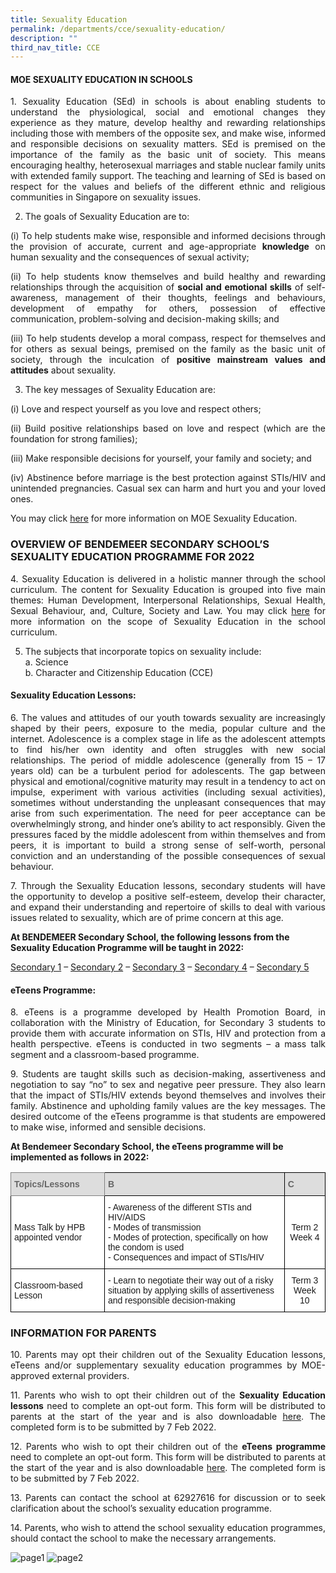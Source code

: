 ```yaml
---
title: Sexuality Education
permalink: /departments/cce/sexuality-education/
description: ""
third_nav_title: CCE
---
```

#### MOE SEXUALITY EDUCATION IN SCHOOLS

<p style="text-align:justify">1.   Sexuality Education (SEd) in schools is about enabling students to understand the physiological, social and emotional changes they experience as they mature, develop healthy and rewarding relationships including those with members of the opposite sex, and make wise, informed and responsible decisions on sexuality matters. SEd is premised on the importance of the family as the basic unit of society. This means encouraging healthy, heterosexual marriages and stable nuclear family units with extended family support. The teaching and learning of SEd is based on respect for the values and beliefs of the different ethnic and religious communities in Singapore on sexuality issues.</p>

2.   The goals of Sexuality Education are to:

<p style="text-align:justify">(i) To help students make wise, responsible and informed decisions through the provision of accurate, current and age-appropriate <b>knowledge</b> on human sexuality and the consequences of sexual activity;</p>

<p style="text-align:justify">(ii) To help students know themselves and build healthy and rewarding relationships through the acquisition of <b>social and emotional skills</b> of self-awareness, management of their thoughts, feelings and behaviours, development of empathy for others, possession of effective communication, problem-solving and decision-making skills; and</p>

<p style="text-align:justify">(iii) To help students develop a moral compass, respect for themselves and for others as sexual beings, premised on the family as the basic unit of society, through the inculcation of <b>positive mainstream values and attitudes</b> about sexuality.</p>

3.   The key messages of Sexuality Education are:

(i) Love and respect yourself as you love and respect others;
<p style="text-align:justify">(ii) Build positive relationships based on love and respect (which are the foundation for strong families);</p>
<p style="text-align:justify">(iii) Make responsible decisions for yourself, your family and society; and</p>
<p style="text-align:justify">(iv) Abstinence before marriage is the best protection against STIs/HIV and unintended pregnancies. Casual sex can harm and hurt you and your loved ones.</p>


You may click [here](https://www.moe.gov.sg/education-in-sg/our-programmes/sexuality-education) for more information on MOE Sexuality Education.

### OVERVIEW OF BENDEMEER SECONDARY SCHOOL’S SEXUALITY EDUCATION PROGRAMME FOR 2022

<!--
4.   Sexuality Education is delivered in a holistic manner through the school curriculum. The content for Sexuality Education is grouped into five main themes: Human Development, Interpersonal Relationships, Sexual Health, Sexual Behaviour, and, Culture, Society and Law. You may click [here](https://www.moe.gov.sg/education-in-sg/our-programmes/sexuality-education/scope-and-teaching-approach) for more information on the scope of Sexuality Education in the school curriculum.
-->

<p style="text-align:justify">4.   Sexuality Education is delivered in a holistic manner through the school curriculum. The content for Sexuality Education is grouped into five main themes: Human Development, Interpersonal Relationships, Sexual Health, Sexual Behaviour, and, Culture, Society and Law. You may click <a href="https://www.moe.gov.sg/education-in-sg/our-programmes/sexuality-education/scope-and-teaching-approach">here</a> for more information on the scope of Sexuality Education in the school curriculum.</p>

5.   The subjects that incorporate topics on sexuality include: <br>
	a. Science <br>
	b. Character and Citizenship Education (CCE)

#### Sexuality Education Lessons:

<p style="text-align:justify">6.   The values and attitudes of our youth towards sexuality are increasingly shaped by their peers, exposure to the media, popular culture and the internet. Adolescence is a complex stage in life as the adolescent attempts to find his/her own identity and often struggles with new social relationships. The period of middle adolescence (generally from 15 – 17 years old) can be a turbulent period for adolescents. The gap between physical and emotional/cognitive maturity may result in a tendency to act on impulse, experiment with various activities (including sexual activities), sometimes without understanding the unpleasant consequences that may arise from such experimentation. The need for peer acceptance can be overwhelmingly strong, and hinder one’s ability to act responsibly.  Given the pressures faced by the middle adolescent from within themselves and from peers, it is important to build a strong sense of self-worth, personal conviction and an understanding of the possible consequences of sexual behaviour.</p>

<p style="text-align:justify">7.   Through the Sexuality Education lessons, secondary students will have the opportunity to develop a positive self-esteem, develop their character, and expand their understanding and repertoire of skills to deal with various issues related to sexuality, which are of prime concern at this age.</p>

**At BENDEMEER Secondary School, the following lessons from the Sexuality Education Programme will be taught in 2022:**

[Secondary 1](/files/Departments/cce-sexualityedu-lesson-sec1.pdf) – [Secondary 2](/files/Departments/cce-sexualityedu-lesson-sec2.pdf) – [Secondary 3](/files/Departments/cce-sexualityedu-lesson-sec3.pdf) – [Secondary 4](/files/Departments/cce-sexualityedu-lesson-sec4.pdf) – [Secondary 5](/files/Departments/cce-sexualityedu-lesson-sec5.pdf) 


#### eTeens Programme:

<p style="text-align:justify">8.   eTeens is a programme developed by Health Promotion Board, in collaboration with the Ministry of Education, for Secondary 3 students to provide them with accurate information on STIs, HIV and protection from a health perspective. eTeens is conducted in two segments – a mass talk segment and a classroom-based programme.</p>

<p style="text-align:justify">9.   Students are taught skills such as decision-making, assertiveness and negotiation to say “no” to sex and negative peer pressure. They also learn that the impact of STIs/HIV extends beyond themselves and involves their family. Abstinence and upholding family values are the key messages. The desired outcome of the eTeens programme is that students are empowered to make wise, informed and sensible decisions.</p>

**At Bendemeer Secondary School, the eTeens programme will be implemented as follows in 2022:**

<style type="text/css">
.tg  {border-collapse:collapse;border-spacing:0;}
.tg td{border-color:black;border-style:solid;border-width:1px;font-family:Arial, sans-serif;font-size:14px;
  overflow:hidden;padding:10px 5px;word-break:normal;}
.tg th{border-color:black;border-style:solid;border-width:1px;font-family:Arial, sans-serif;font-size:14px;
  font-weight:normal;overflow:hidden;padding:10px 5px;word-break:normal;}
.tg .tg-9ab4{background-color:#DDD;border-color:inherit;color:#666;font-weight:bold;text-align:left;vertical-align:middle}
.tg .tg-f8vp{background-color:#DDD;color:#666;font-weight:bold;text-align:left;vertical-align:middle}
.tg .tg-zr06{background-color:#FFF;text-align:left;vertical-align:middle}
.tg .tg-ktyi{background-color:#FFF;text-align:left;vertical-align:top}
.tg .tg-f4yw{background-color:#FFF;text-align:center;vertical-align:middle}
</style>
<table class="tg">
<thead>
  <tr>
    <th class="tg-9ab4"><span style="color:#666;background-color:#DDD">Topics/Lessons</span></th>
    <th class="tg-f8vp"><span style="color:#666;background-color:#DDD">B</span></th>
    <th class="tg-f8vp"><span style="color:#666;background-color:#DDD">C</span></th>
  </tr>
</thead>
<tbody>
  <tr>
    <td class="tg-zr06">Mass Talk by HPB appointed vendor<br></td>
    <td class="tg-ktyi"><span style="background-color:initial">- Awareness of the different STIs and HIV/AIDS</span><br><span style="background-color:initial">- Modes of transmission</span><br><span style="background-color:initial">- Modes of protection, specifically on how the condom is used</span><br><span style="background-color:initial">- Consequences and impact of STIs/HIV</span></td>
    <td class="tg-f4yw">Term 2 Week 4<br></td>
  </tr>
  <tr>
    <td class="tg-zr06">Classroom-based Lesson<br></td>
    <td class="tg-ktyi">- Learn to negotiate their way out of a risky situation by applying skills of assertiveness and responsible decision-making</td>
    <td class="tg-f4yw">Term 3 Week 10</td>
  </tr>
</tbody>
</table>

### INFORMATION FOR PARENTS

<p style="text-align:justify">10.   Parents may opt their children out of the Sexuality Education lessons, eTeens and/or supplementary sexuality education programmes by MOE-approved external providers.</p>

<!--
11.   Parents who wish to opt their children out of the **Sexuality Education lessons** need to complete an opt-out form. This form will be distributed to parents at the start of the year and is also downloadable [here](/files/Departments/cce-sep-AnnexA-optout.pdf)). The completed form is to be submitted by 7 Feb 2022.
-->

<p style="text-align:justify">11.   Parents who wish to opt their children out of the <b>Sexuality Education lessons</b> need to complete an opt-out form. This form will be distributed to parents at the start of the year and is also downloadable <a href="/files/Departments/cce-sexualityedu-annexa-optout.pdf">here</a>. The completed form is to be submitted by 7 Feb 2022.</p>

<!--
12.   Parents who wish to opt their children out of the **eTeens programme** need to complete an opt-out form. This form will be distributed to parents at the start of the year and is also downloadable [here](/files/Departments/cce-sep-AnnexB-eTeen.pdf).  The completed form is to be submitted by 7 Feb 2022.
-->

<p style="text-align:justify">12.   Parents who wish to opt their children out of the <b>eTeens programme</b> need to complete an opt-out form. This form will be distributed to parents at the start of the year and is also downloadable  <a href="/files/Departments/cce-sexualityedu-annexb-optout.pdf">here</a>.  The completed form is to be submitted by 7 Feb 2022.</p>

<p style="text-align:justify">13.   Parents can contact the school at 62927616 for discussion or to seek clarification about the school’s sexuality education programme.</p>

<p style="text-align:justify">14. Parents, who wish to attend the school sexuality education programmes, should contact the school to make the necessary arrangements.</p>

![page1](/images/Departments/cce-sep-lettertoparents-pg1.jpg)
![page2](/images/Departments/cce-sep-lettertoparents-pg2.jpg)